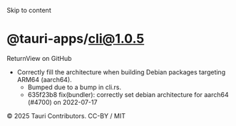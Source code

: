 Skip to content
# @tauri-apps/cli@1.0.5
ReturnView on GitHub
  * Correctly fill the architecture when building Debian packages targeting ARM64 (aarch64). 
    * Bumped due to a bump in cli.rs.
    * 635f23b8 fix(bundler): correctly set debian architecture for aarch64 (#4700) on 2022-07-17


© 2025 Tauri Contributors. CC-BY / MIT
